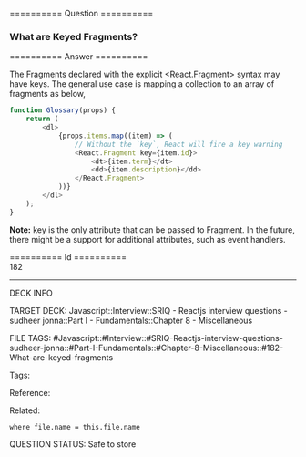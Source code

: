 ========== Question ==========  

### What are Keyed Fragments?  

========== Answer ==========  

The Fragments declared with the explicit <React.Fragment> syntax may have keys. The general use case is mapping a collection to an array of fragments as below,

```javascript
function Glossary(props) {
    return (
        <dl>
            {props.items.map((item) => (
                // Without the `key`, React will fire a key warning
                <React.Fragment key={item.id}>
                    <dt>{item.term}</dt>
                    <dd>{item.description}</dd>
                </React.Fragment>
            ))}
        </dl>
    );
}
```

**Note:** key is the only attribute that can be passed to Fragment. In the future, there might be a support for additional attributes, such as event handlers.

========== Id ==========  
182

---

DECK INFO

TARGET DECK: Javascript::Interview::SRIQ - Reactjs interview questions - sudheer jonna::Part I - Fundamentals::Chapter 8 - Miscellaneous

FILE TAGS: #Javascript::#Interview::#SRIQ-Reactjs-interview-questions-sudheer-jonna::#Part-I-Fundamentals::#Chapter-8-Miscellaneous::#182-What-are-keyed-fragments

Tags:

Reference:

Related:

```dataview
where file.name = this.file.name
```
QUESTION STATUS: Safe to store
